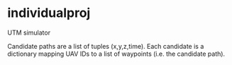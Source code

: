 # individualproj
UTM simulator


Candidate paths are a list of tuples (x,y,z,time). Each candidate is a dictionary mapping UAV IDs to a list of waypoints (i.e. the candidate path).